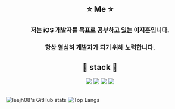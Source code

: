 

<div align=center>
<h2>⭐ Me ⭐</h2>
  <h3>저는 iOS 개발자를 목표로 공부하고 있는 이지훈입니다.</h3>
  <h3>항상 열심히 개발자가 되기 위해 노력합니다.</h3>

<h2>📖 stack 📖</h2>
<img src="https://img.shields.io/badge/-swift-F05138?style=for-the-badge&logo=swift&logoColor=black">
<img src="https://img.shields.io/badge/c-00599C?style=for-the-badge&logo=c%2B%2B&logoColor=black">
<img src="https://img.shields.io/badge/-javascript-F7DF1E?style=for-the-badge&logo=javascript&logoColor=black">
<img src="https://img.shields.io/badge/-react-61DAFB?style=for-the-badge&logo=react&logoColor=black">

</div>
<br>

![leejh08's GitHub stats](https://github-readme-stats.vercel.app/api?username=leejh08&show_icons=true&theme=radical)
![Top Langs](https://github-readme-stats.vercel.app/api/top-langs/?username=leejh08&layout=compact&theme=dracula)
